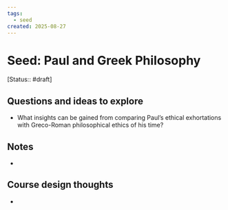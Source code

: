 ```yaml
---
tags:
  - seed
created: 2025-08-27
---
```


# Seed: Paul and Greek Philosophy
[Status:: #draft]
## Questions and ideas to explore
- What insights can be gained from comparing Paul’s ethical exhortations with Greco-Roman philosophical ethics of his time?

## Notes
- 

## Course design thoughts
- 